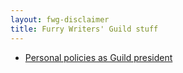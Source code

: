 ```yaml
---
layout: fwg-disclaimer
title: Furry Writers' Guild stuff
---
```


* [Personal policies as Guild president](personal-policies)
